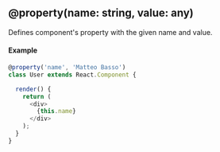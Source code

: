 ## @property(name: string, value: any)

Defines component's property with the given name and value.

#### Example

```js
@property('name', 'Matteo Basso')
class User extends React.Component {

  render() {
    return (
      <div>
        {this.name}
      </div>
    );
  }
}
```
